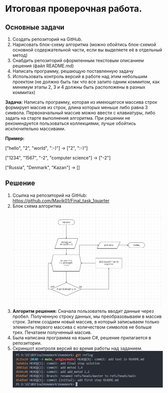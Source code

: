 # Итоговая проверочная работа.
## Основные задачи

1. Создать репозиторий на GitHub.
2. Нарисовать блок-схему алгоритма (можно обойтись блок-схемой основной содержательной части, если вы выделяете её в отдельный метод)
3. Снабдить репозиторий оформленным текстовым описанием решения (файл README.md)
4. Написать программу, решающую поставленную задачу
5. Использовать контроль версий в работе над этим небольшим проектом (не должно быть так что все залито одним коммитом, как минимум этапы 2, 3 и 4 должны быть расположены в разных коммитах)

**Задача:** Написать программу, которая из имеющегося массива строк формирует массив из строк, длина которых меньше либо равна 3 символа. Первоначальный массив можно ввести с клавиатуры, либо задать на старте выполнения алгоритма. При решении не рекомендуется пользоваться коллекциями, лучше обойтись исключительно массивами.

**Пример:**

["hello", "2", "world", ":-)"] -> ["2", ":-)"] 

["1234", "1567", "-2", "computer science"] -> ["-2"]

["Russia", "Denmark", "Kazan"] -> []

## Решение

1. Ссылка на репозиторий на GitHub: https://github.com/Mavik01/Final_task_1quarter
2. Блок схема алгоритма ![Блок схема](blockchema.png)
3. **Алгоритм решения:** Сначала пользователь вводит данные через пробел. Полученную строку данных, мы преобразовываем в массив строк. Затем создаем новый массив, в который записываем только элементы первого массива с количеством символов не больше трех. Печатаем полученный массив.
4. Была написана программа на языке C#, решение прилагается в репозитории.
5. Скриншот контроля версий во время работы над заданием. ![контроль версий](control.png)
